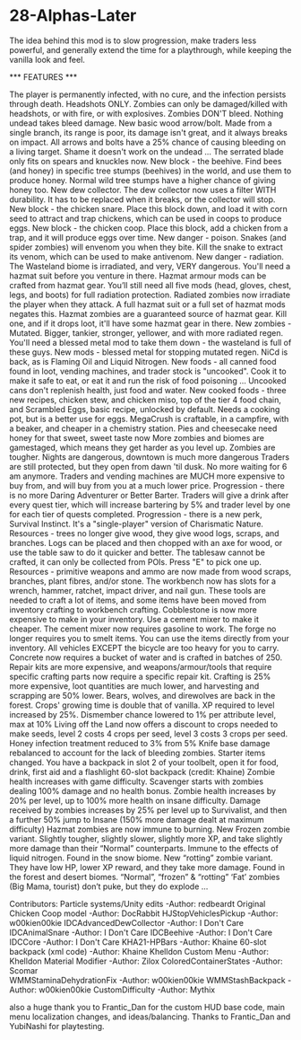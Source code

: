 # 28-Alphas-Later

The idea behind this mod is to slow progression, make traders less powerful, and generally extend the time for a playthrough, while keeping the vanilla look and feel.

*** FEATURES ***

The player is permanently infected, with no cure, and the infection persists through death.
Headshots ONLY. Zombies can only be damaged/killed with headshots, or with fire, or with explosives.
Zombies DON'T bleed. Nothing undead takes bleed damage.
New basic wood arrow/bolt. Made from a single branch, its range is poor, its damage isn't great, and it always breaks on impact.
All arrows and bolts have a 25% chance of causing bleeding on a living target. Shame it doesn't work on the undead ...
The serrated blade only fits on spears and knuckles now.
New block - the beehive. Find bees (and honey) in specific tree stumps (beehives) in the world, and use them to produce honey. Normal wild tree stumps have a higher chance of giving honey too.
New dew collector. The dew collector now uses a filter WITH durability. It has to be replaced when it breaks, or the collector will stop.
New block - the chicken snare. Place this block down, and load it with corn seed to attract and trap chickens, which can be used in coops to produce eggs.
New block - the chicken coop. Place this block, add a chicken from a trap, and it will produce eggs over time.
New danger - poison. Snakes (and spider zombies)  will envenom you when they bite. Kill the snake to extract its venom, which can be used to  make antivenom.
New danger - radiation. The Wasteland biome is irradiated, and very, VERY dangerous. You'll need a hazmat suit before you venture in there.
Hazmat armour mods can be crafted from hazmat gear. You’ll still need all five mods (head, gloves, chest, legs, and boots) for full radiation protection.
Radiated zombies now irradiate the player when they attack. A full hazmat suit or a full set of hazmat mods negates this.
Hazmat zombies are a guaranteed source of hazmat gear. Kill one, and if it drops loot, it'll have some hazmat gear in there.
New zombies - Mutated. Bigger, tankier, stronger, yellower, and with more radiated regen. You'll need a blessed metal mod to take them down - the wasteland is full of these guys.
New mods - blessed metal for stopping mutated regen. NiCd is back, as is Flaming Oil and Liquid Nitrogen.
New foods - all canned food found in loot, vending machines, and trader stock is "uncooked". Cook it to make it safe to eat, or eat it and run the risk of food poisoning ...
Uncooked cans don't replenish health, just food and water.
New cooked foods - three new recipes, chicken stew, and chicken miso, top of the tier 4 food chain, and Scrambled Eggs, basic recipe, unlocked by default. Needs a cooking pot, but is a better use for eggs.
MegaCrush is craftable, in a campfire, with a beaker, and cheaper in a chemistry station.
Pies and cheesecake need honey for that sweet, sweet taste now
More zombies and biomes are gamestaged, which means they get harder as you level up.
Zombies are tougher.
Nights are dangerous, downtown is much more dangerous
Traders are still protected, but they open from dawn 'til dusk. No more waiting for 6 am anymore.
Traders and vending machines are MUCH more expensive to buy from, and will buy from you at a much lower price.
Progression - there is no more Daring Adventurer or Better Barter. Traders will give a drink after every quest tier, which will increase bartering by 5% and trader level by one for each tier of quests completed.
Progression - there is a new perk, Survival Instinct. It's a "single-player" version of Charismatic Nature.
Resources - trees no longer give wood, they give wood logs, scraps, and branches. Logs can be placed and then chopped with an axe for wood, or use the table saw to do it quicker and better.
The tablesaw cannot be crafted, it can only be collected from POIs. Press "E" to pick one up.
Resources - primitive weapons and ammo are now made from wood scraps, branches, plant fibres, and/or stone.
The workbench now has slots for a wrench, hammer, ratchet, impact driver, and nail gun. These tools are needed to craft a lot of items, and some items have been moved from inventory crafting to workbench crafting.
Cobblestone is now more expensive to make in your inventory. Use a cement mixer to make it cheaper.
The cement mixer now requires gasoline to work.
The forge no longer requires you to smelt items. You can use the items directly from your inventory.
All vehicles EXCEPT the bicycle are too heavy for you to carry.
Concrete now requires a bucket of water and is crafted in batches of 250.
Repair kits are more expensive, and weapons/armour/tools that require specific crafting parts now require a specific repair kit.
Crafting is 25% more expensive, loot quantities are much lower, and harvesting and scrapping are 50% lower.
Bears, wolves, and direwolves are back in the forest.
Crops' growing time is double that of vanilla.
XP required to level increased by 25%.
Dismember chance lowered to 1% per attribute level, max at 10%
Living off the Land now offers a discount to crops needed to make seeds, level 2 costs 4 crops per seed, level 3 costs 3 crops per seed.
Honey infection treatment reduced to 3% from 5%
Knife base damage rebalanced to account for the lack of bleeding zombies.
Starter items changed. You have a backpack in slot 2 of your toolbelt, open it for food, drink, first aid and a flashlight
60-slot backpack (credit: Khaine)
Zombie health increases with game difficulty. Scavenger starts with zombies dealing 100% damage and no health bonus. Zombie health increases by 20% per level, up to 100% more health on insane difficulty. Damage received by zombies increases by 25% per level up to Survivalist, and then a further 50% jump to Insane (150% more damage dealt at maximum difficulty)
Hazmat zombies are now immune to burning.
New Frozen zombie variant. Slightly tougher, slightly slower, slightly more XP, and take slightly more damage than their “Normal” counterparts. Immune to the effects of liquid nitrogen. Found in the snow biome.
New “rotting” zombie variant. They have low HP, lower XP reward, and they take more damage. Found in the forest and desert biomes.
“Normal”, “frozen” & “rotting” ‘Fat’ zombies (Big Mama, tourist) don’t puke, but they do explode …

Contributors:
Particle systems/Unity edits 			-Author: redbeardt
Original Chicken Coop model 			-Author: DocRabbit
HJStopVehiclesPickup				-Author: w00kien00kie
IDCAdvancedDewCollector 			-Author: I Don't Care
IDCAnimalSnare					-Author: I Don't Care
IDCBeehive					-Author: I Don't Care
IDCCore						-Author: I Don't Care
KHA21-HPBars					-Author: Khaine
60-slot backpack (xml code)			-Author: Khaine
Khelldon Custom Menu 				-Author: Khelldon
Material Modifier 				-Author: Zilox
ColoredContainerStates				-Author: Scomar						
WMMStaminaDehydrationFix			-Author: w00kien00kie
WMMStashBackpack				-Author: w00kien00kie
CustomDifficulty				-Author: Mythix
						
also a huge thank you to Frantic_Dan for the custom HUD base code, main menu localization changes, and ideas/balancing. Thanks to Frantic_Dan and YubiNashi for playtesting.

 

